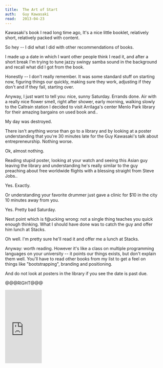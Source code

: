 ```yaml
---
title:	The Art of Start
auth:	Guy Kawasaki 
read:	2013-04-23
---
```






Kawasaki's book I read long time ago, It's a nice little booklet, relatively
short, relatively packed with content.

So hey -- I did what I did with other recommendations of books. 

I made up a date in which I want other people think I read it, and after a
short break I'm trying to tune jazzy swingy samba sound in the background
and recall what did I got from the book.

Honestly -- I don't really remember. It was some standard stuff on starting
now, figuring things our quickly, making sure they work, adjusting if they
don't and if they fail, starting over.

Anyway, I just want to tell you: nice, sunny Saturday. Errands done. Air
with a really nice flower smell, right after shower, early morning,
walking slowly to the Caltrain station I decided to visit Arrilaga's center
Menlo Park library for their amazing bargains on used book and..

My day was destroyed.

There isn't anything worse than go to a library and by looking at a poster
understanding that you're 30 minutes late for the Guy Kawasaki's talk about
entrepreneurship. Nothing worse.

Ok, almost nothing.

Reading stupid poster, looking at your watch and seeing this Asian guy
leaving the library and understanding he's really similar to the guy
preaching about free worldwide flights with a blessing straight from Steve
Jobs..

Yes. Exactly.

Or understanding your favorite drummer just gave a clinic for $10 in the
city 10 minutes away from you.

Yes. Pretty bad Saturday.

Next point which is f@ucking wrong: not a single thing teaches you quick
enough thinking. What I should have done was to catch the guy and offer him
lunch at Stacks.

Oh well. I'm pretty sure he'll read it and offer me a lunch at Stacks.

Anyway: worth reading. However it's like a class on multiple programming
languages on your university -- it points our things exists, but don't
explain them well. You'll have to read other books from my list to get a
feel on things like "bootstrapping", branding and positioning. 

And do not look at posters in the library if you see the date is past due.

@@@RIGHT@@@

<iframe src="http://rcm.amazon.com/e/cm?lt1=_blank&bc1=FFFFFF&IS2=1&npa=1&bg1=FFFFFF&fc1=000000&lc1=FF0000&t=wojcadamkoszh-20&o=1&p=8&l=as4&m=amazon&f=ifr&ref=ss_til&asins=1591840562" style="width:120px;height:240px;" scrolling="no" marginwidth="0" marginheight="0" frameborder="0"></iframe>
